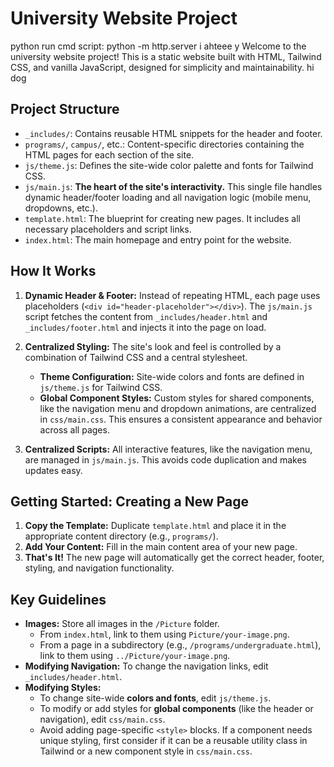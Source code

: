 # University Website Project

python run cmd script: python -m http.server
i ahteee y
Welcome to the university website project! This is a static website built with HTML, Tailwind CSS, and vanilla JavaScript, designed for simplicity and maintainability.
hi dog

## Project Structure

-   `_includes/`: Contains reusable HTML snippets for the header and footer.
-   `programs/`, `campus/`, etc.: Content-specific directories containing the HTML pages for each section of the site.
-   `js/theme.js`: Defines the site-wide color palette and fonts for Tailwind CSS.
-   `js/main.js`: **The heart of the site's interactivity.** This single file handles dynamic header/footer loading and all navigation logic (mobile menu, dropdowns, etc.).
-   `template.html`: The blueprint for creating new pages. It includes all necessary placeholders and script links.
-   `index.html`: The main homepage and entry point for the website.

## How It Works

1.  **Dynamic Header & Footer:** Instead of repeating HTML, each page uses placeholders (`<div id="header-placeholder"></div>`). The `js/main.js` script fetches the content from `_includes/header.html` and `_includes/footer.html` and injects it into the page on load.

2.  **Centralized Styling:** The site's look and feel is controlled by a combination of Tailwind CSS and a central stylesheet.
    -   **Theme Configuration:** Site-wide colors and fonts are defined in `js/theme.js` for Tailwind CSS.
    -   **Global Component Styles:** Custom styles for shared components, like the navigation menu and dropdown animations, are centralized in `css/main.css`. This ensures a consistent appearance and behavior across all pages.

3.  **Centralized Scripts:** All interactive features, like the navigation menu, are managed in `js/main.js`. This avoids code duplication and makes updates easy.

## Getting Started: Creating a New Page

1.  **Copy the Template:** Duplicate `template.html` and place it in the appropriate content directory (e.g., `programs/`).
2.  **Add Your Content:** Fill in the main content area of your new page.
3.  **That's It!** The new page will automatically get the correct header, footer, styling, and navigation functionality.

## Key Guidelines

-   **Images:** Store all images in the `/Picture` folder.
    -   From `index.html`, link to them using `Picture/your-image.png`.
    -   From a page in a subdirectory (e.g., `/programs/undergraduate.html`), link to them using `../Picture/your-image.png`.
-   **Modifying Navigation:** To change the navigation links, edit `_includes/header.html`.
-   **Modifying Styles:**
    -   To change site-wide **colors and fonts**, edit `js/theme.js`.
    -   To modify or add styles for **global components** (like the header or navigation), edit `css/main.css`.
    -   Avoid adding page-specific `<style>` blocks. If a component needs unique styling, first consider if it can be a reusable utility class in Tailwind or a new component style in `css/main.css`.
